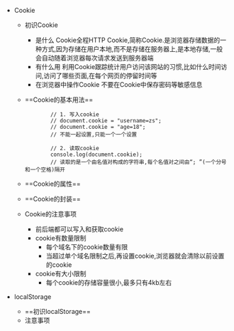 - Cookie

  - 初识Cookie

    - 是什么
      Cookie全程HTTP Cookie,简称Cookie.是浏览器存储数据的一种方式,因为存储在用户本地,而不是存储在服务器上,是本地存储,一般会自动随着浏览器每次请求发送到服务器端
    - 有什么用
      利用Cookie跟踪统计用户访问该网站的习惯,比如什么时间访问,访问了哪些页面,在每个网页的停留时间等
    - 在浏览器中操作Cookie
      不要在Cookie中保存密码等敏感信息

  - ==Cookie的基本用法==

    ```
            // 1. 写入cookie
            // document.cookie = "username=zs";
            // document.cookie = "age=18";
            // 不能一起设置,只能一个一个设置
    
            // 2. 读取cookie
            console.log(document.cookie);
            // 读取的是一个由名值对构成的字符串,每个名值对之间由“; ”(一个分号和一个空格)隔开
    ```

    

  - ==Cookie的属性==

  - ==Cookie的封装==

  - Cookie的注意事项

    - 前后端都可以写入和获取cookie
    - cookie有数量限制
      - 每个域名下的cookie数量有限
      - 当超过单个域名限制之后,再设置cookie,浏览器就会清除以前设置的cookie
    - cookie有大小限制
      - 每个cookie的存储容量很小,最多只有4kb左右

- localStorage

  - ==初识localStorage==
  - 注意事项